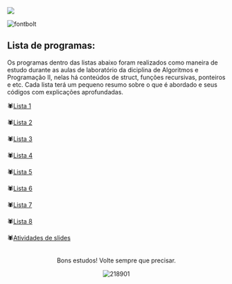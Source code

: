 <img src="https://capsule-render.vercel.app/api?type=waving&color=790b11" />

 ![fontbolt](https://github.com/user-attachments/assets/370c1634-4a5d-4765-9a18-bab634bbb57e)


## Lista de programas:
Os programas dentro das listas abaixo foram realizados como maneira de estudo durante as aulas de laboratório da diciplina de Algoritmos e Programação II, nelas há conteúdos de struct, funções recursivas, ponteiros e etc. Cada lista terá um pequeno resumo sobre o que é abordado e seus códigos com explicações aprofundadas.

🕷️[Lista 1](https://github.com/niicfsz/Codigos_de_AP2/tree/main/Lista%201)

🕷️[Lista 2](https://github.com/niicfsz/Codigos_de_AP2/tree/main/Lista%202)

🕷️[Lista 3](https://github.com/niicfsz/Codigos_de_AP2/tree/main/Lista%203)

🕷️[Lista 4](https://github.com/niicfsz/Codigos_de_AP2/tree/main/Lista%204)

🕷️[Lista 5](https://github.com/niicfsz/Codigos_de_AP2/tree/main/Lista%205)

🕷️[Lista 6](https://github.com/niicfsz/Codigos_de_AP2/tree/main/Lista%206)

🕷️[Lista 7](https://github.com/niicfsz/Codigos_de_AP2/tree/main/Lista%207)

🕷️[Lista 8](https://github.com/niicfsz/Codigos_de_AP2/tree/main/Lista%208)

🕷️[Atividades de slides](https://github.com/niicfsz/Codigos_de_AP2/tree/main/Atividades%20de%20slides)

<h2></h2>

<div align="center">

Bons estudos! Volte sempre que precisar.



![218901](https://github.com/user-attachments/assets/62463e79-dad1-4c69-86f8-666e2d92c182)

</div>

